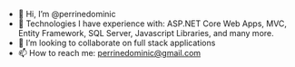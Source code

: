 - 👋 Hi, I’m @perrinedominic
- 🌱 Technologies I have experience with: ASP.NET Core Web Apps, MVC, Entity Framework, SQL Server, Javascript Libraries, and many more.
- 💞️ I’m looking to collaborate on full stack applications
- 📫 How to reach me: perrinedominic@gmail.com

<!---
perrinedominic/perrinedominic is a ✨ special ✨ repository because its `README.md` (this file) appears on your GitHub profile.
You can click the Preview link to take a look at your changes.
--->
